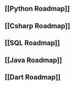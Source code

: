 ## [[Python Roadmap]]

## [[Csharp Roadmap]]

## [[SQL Roadmap]]

## [[Java Roadmap]]

## [[Dart Roadmap]]